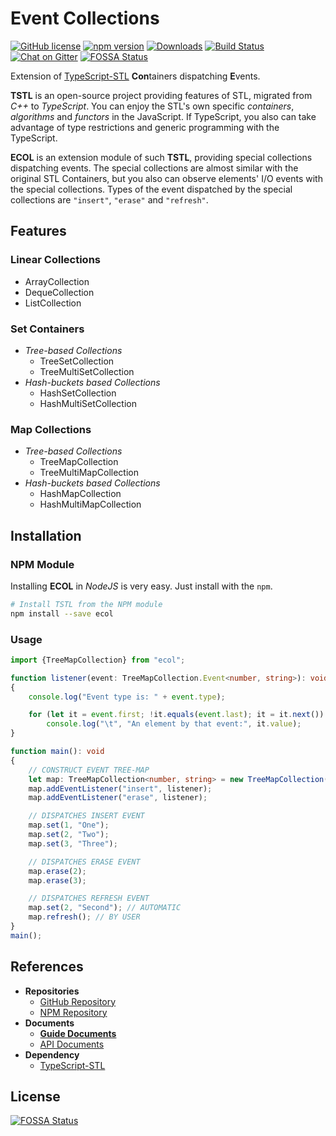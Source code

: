 # **E**vent **Col**lections
[![GitHub license](https://img.shields.io/badge/license-MIT-blue.svg)](https://github.com/samchon/ecol/blob/master/LICENSE)
[![npm version](https://badge.fury.io/js/ecol.svg)](https://www.npmjs.com/package/ecol)
[![Downloads](https://img.shields.io/npm/dm/ecol.svg)](https://www.npmjs.com/package/ecol)
[![Build Status](https://github.com/samchon/ecol/workflows/build/badge.svg)](https://github.com/samchon/ecol/actions?query=workflow%3Abuild)
[![Chat on Gitter](https://badges.gitter.im/samchon/ecol.svg)](https://gitter.im/samchon/ecol?utm_source=badge&utm_medium=badge&utm_campaign=pr-badge&utm_content=badge)
[![FOSSA Status](https://app.fossa.io/api/projects/git%2Bgithub.com%2Fsamchon%2Fecol.svg?type=shield)](https://app.fossa.io/projects/git%2Bgithub.com%2Fsamchon%2Fecol?ref=badge_shield)

Extension of [TypeScript-STL](https://github.com/samchon/tstl) **Con**tainers dispatching **E**vents.

**TSTL** is an open-source project providing features of STL, migrated from *C++* to *TypeScript*. You can enjoy the STL's own specific *containers*, *algorithms* and *functors* in the JavaScript. If TypeScript, you also can take advantage of type restrictions and generic programming with the TypeScript. 

**ECOL** is an extension module of such **TSTL**, providing special collections dispatching events. The special collections are almost similar with the original STL Containers, but you also can observe elements' I/O events with the special collections. Types of the event dispatched by the special collections are `"insert"`, `"erase"` and `"refresh"`.



## Features
### Linear Collections
  - ArrayCollection
  - DequeCollection
  - ListCollection

### Set Containers
  - *Tree-based Collections*
    - TreeSetCollection
    - TreeMultiSetCollection
  - *Hash-buckets based Collections*
    - HashSetCollection
    - HashMultiSetCollection

### Map Collections
  - *Tree-based Collections*
    - TreeMapCollection
    - TreeMultiMapCollection
  - *Hash-buckets based Collections*
    - HashMapCollection
    - HashMultiMapCollection



## Installation
### NPM Module
Installing **ECOL** in *NodeJS* is very easy. Just install with the `npm`.

```bash
# Install TSTL from the NPM module
npm install --save ecol
```

### Usage
``` typescript
import {TreeMapCollection} from "ecol";

function listener(event: TreeMapCollection.Event<number, string>): void
{
    console.log("Event type is: " + event.type);

    for (let it = event.first; !it.equals(event.last); it = it.next())
        console.log("\t", "An element by that event:", it.value);
}

function main(): void
{
    // CONSTRUCT EVENT TREE-MAP
    let map: TreeMapCollection<number, string> = new TreeMapCollection();
    map.addEventListener("insert", listener);
    map.addEventListener("erase", listener);

    // DISPATCHES INSERT EVENT
    map.set(1, "One");
    map.set(2, "Two");
    map.set(3, "Three");

    // DISPATCHES ERASE EVENT
    map.erase(2);
    map.erase(3);

    // DISPATCHES REFRESH EVENT
    map.set(2, "Second"); // AUTOMATIC
    map.refresh(); // BY USER
}
main();
```



## References
  - **Repositories**
    - [GitHub Repository](https://github.com/samchon/ecol)
    - [NPM Repository](https://www.npmjs.com/package/ecol)
  - **Documents**
    - [**Guide Documents**](https://github.com/samchon/ecol/wiki)
    - [API Documents](http://samchon.github.io/ecol/api)
  - **Dependency**
    - [TypeScript-STL](https://github.com/samchon/tstl)

## License
[![FOSSA Status](https://app.fossa.io/api/projects/git%2Bgithub.com%2Fsamchon%2Fecol.svg?type=large)](https://app.fossa.io/projects/git%2Bgithub.com%2Fsamchon%2Fecol?ref=badge_large)